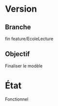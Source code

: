 Version
=======

Branche
-------
fin feature/EcoleLecture


Objectif
--------
Finaliser le modèle


État
====
Fonctionnel

